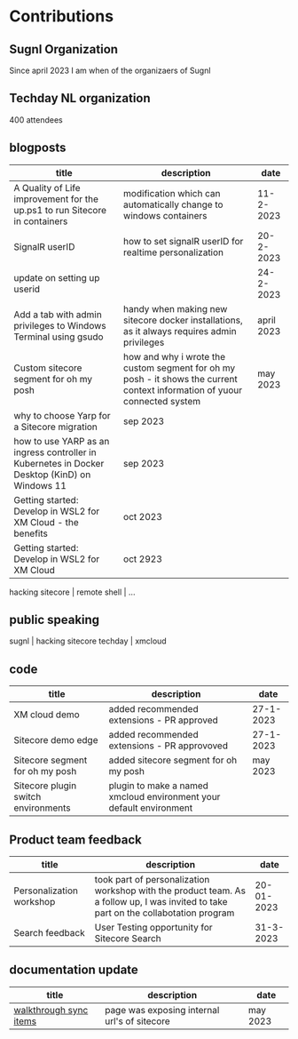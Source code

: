 # Contributions

## Sugnl Organization

Since april 2023 I am when of the organizaers of Sugnl

## Techday NL organization
400 attendees

## blogposts

title | description | date
--- | --- | ---
A  Quality of Life improvement for the up.ps1 to run Sitecore in containers | modification which can automatically change to windows containers | 11-2-2023
SignalR userID | how to set signalR userID for realtime personalization | 20-2-2023
update on setting up userid | | 24-2-2023
Add a tab with admin privileges to Windows Terminal using gsudo | handy when making new sitecore docker installations, as it always requires admin privileges | april 2023
Custom sitecore segment for oh my posh | how and why i wrote the custom segment for oh my posh - it shows the current context information of yuour connected system | may 2023
why to choose Yarp for a Sitecore migration | sep 2023
how to use YARP as an ingress controller in Kubernetes in Docker Desktop (KinD) on Windows 11 | sep 2023
Getting started: Develop in WSL2 for XM Cloud - the benefits | oct 2023
Getting started: Develop in WSL2 for XM Cloud | oct 2923

hacking sitecore | remote shell | ...

## public speaking

sugnl | hacking sitecore
techday | xmcloud


## code

title | description | date
--- | --- | ---
XM cloud demo | added recommended extensions - PR approved | 27-1-2023
Sitecore demo edge | added recommended extensions - PR approvoved | 27-1-2023
Sitecore segment for oh my posh | added sitecore segment for oh my posh | may 2023
Sitecore plugin switch environments | plugin to make a named xmcloud environment your default environment

## Product team feedback

title | description | date
--- | --- | ---
Personalization workshop | took part of personalization workshop with the product team. As a follow up, I was invited to take part on the collabotation program | 20-01-2023
Search feedback | User Testing opportunity for Sitecore Search | 31-3-2023

## documentation update

title | description | date
--- | --- | ---
[walkthrough sync items](https://doc.sitecore.com/xmc/en/developers/xm-cloud/walkthrough--synchronizing-items-between-remote-and-local-xm-cloud-instances-with-the-sitecore-cli.html) | page was exposing internal url's of sitecore | may 2023
